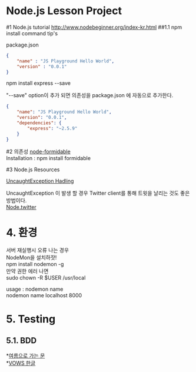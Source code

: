 Node.js Lesson Project
==========================

#1 Node.js tutorial
http://www.nodebeginner.org/index-kr.html
##1.1 npm install command tip's

package.json
```json
{
    "name" : "JS Playground Hello World",
    "version" : "0.0.1"
}
```
npm install express --save

"--save" option이 추가 되면 의존성을 package.json 에 자동으로 추가한다.  
```json
{
    "name": "JS Playground Hello World",
    "version": "0.0.1",
    "dependencies": {
        "express": "~2.5.9"
    }
}
```

#2 의존성
[node-formidable](https://github.com/felixge/node-formidable)  
Installation : npm install formidable


#3 Node.js Resources

[UncaughtException Hadling](http://shapeshed.com/uncaught-exceptions-in-node/)  

UncaughtException 이 발생 할 경우 Twitter client를 통해 트윗을 날리는 것도 좋은 방법이다.  
[Node.twitter](https://github.com/AvianFlu/ntwitter)


# 4. 환경
서버 재실행시 오류 나는 경우  
NodeMon을 설치하잣!  
npm install nodemon -g  
만약 권한 에러 나면  
sudo chown -R $USER /usr/local  

usage : nodemon name  
        nodemon name localhost 8000  


# 5. Testing
## 5.1. BDD
*[여름으로 가는 문](http://blog.doortts.com/220)  
*[VOWS 한글](http://doortts.com/vows/)


